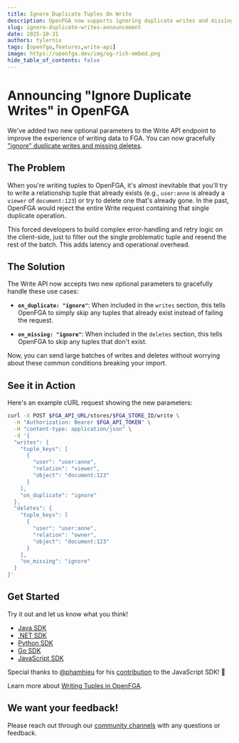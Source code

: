 ```yaml
---
title: Ignore Duplicate Tuples On Write
description: OpenFGA now supports ignoring duplicate writes and missing deletes, making data imports much easier and more efficient.
slug: ignore-duplicate-writes-announcement
date: 2025-10-31
authors: tylernix
tags: [openfga,features,write-api]
image: https://openfga.dev/img/og-rich-embed.png
hide_table_of_contents: false
---
```


# Announcing "Ignore Duplicate Writes" in OpenFGA

We've added two new optional parameters to the Write API endpoint to improve the experience of writing data to FGA. You can now gracefully ["ignore" duplicate writes and missing deletes](https://openfga.dev/docs/getting-started/update-tuples#05-ignoring-duplicate-or-missing-tuples).

## The Problem

When you're writing tuples to OpenFGA, it's almost inevitable that you'll try to write a relationship tuple that already exists (e.g., `user:anne` is already a `viewer` of `document:123`) or try to delete one that's already gone. In the past, OpenFGA would reject the entire Write request containing that single duplicate operation.

This forced developers to build complex error-handling and retry logic on the client-side, just to filter out the single problematic tuple and resend the rest of the batch. This adds latency and operational overhead.

## The Solution

The Write API now accepts two new optional parameters to gracefully handle these use cases:

- **`on_duplicate: "ignore"`**: When included in the `writes` section, this tells OpenFGA to simply skip any tuples that already exist instead of failing the request.

- **`on_missing: "ignore"`**: When included in the `deletes` section, this tells OpenFGA to skip any tuples that don't exist.

Now, you can send large batches of writes and deletes without worrying about these common conditions breaking your import.

## See it in Action

Here's an example cURL request showing the new parameters:

```bash
curl -X POST $FGA_API_URL/stores/$FGA_STORE_ID/write \
  -H "Authorization: Bearer $FGA_API_TOKEN" \
  -H "content-type: application/json" \
  -d '{
  "writes": {
    "tuple_keys": [
      {
        "user": "user:anne",
        "relation": "viewer",
        "object": "document:123"
      }
    ],
    "on_duplicate": "ignore"
  },
  "deletes": {
    "tuple_keys": [
      {
        "user": "user:anne",
        "relation": "owner",
        "object": "document:123"
      }
    ],
    "on_missing": "ignore" 
  }
}'
```

## Get Started

Try it out and let us know what you think!

- [Java SDK](https://github.com/openfga/java-sdk?tab=readme-ov-file#conflict-options-for-write-operations)
- [.NET SDK](https://github.com/openfga/dotnet-sdk?tab=readme-ov-file#conflict-options-for-write-operations)
- [Python SDK](https://github.com/openfga/python-sdk?tab=readme-ov-file#conflict-options-for-write-operations)
- [Go SDK](https://github.com/openfga/go-sdk?tab=readme-ov-file#conflict-options-for-write-operations)
- [JavaScript SDK](https://github.com/openfga/js-sdk?tab=readme-ov-file#conflict-options-for-write-operations)

Special thanks to [@phamhieu](https://github.com/phamhieu) for his [contribution](https://github.com/openfga/js-sdk/pull/276) to the JavaScript SDK! 🙏

Learn more about [Writing Tuples in OpenFGA](https://openfga.dev/docs/getting-started/update-tuples#05-ignoring-duplicate-or-missing-tuples).

## We want your feedback!

Please reach out through our [community channels](https://openfga.dev/docs/community) with any questions or feedback.